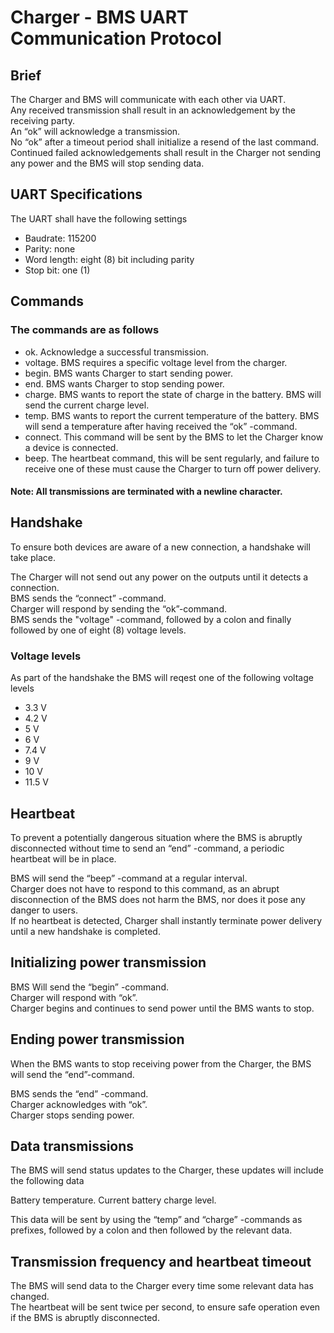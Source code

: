 # Charger - BMS UART Communication Protocol

## Brief

The Charger and BMS will communicate with each other via UART.  
Any received transmission shall result in an acknowledgement by the receiving party.  
An “ok” will acknowledge a transmission.  
No “ok” after a timeout period shall initialize a resend of the last command.  
Continued failed acknowledgements shall result in the Charger not sending any power and the BMS will stop sending data.

## UART Specifications

The UART shall have the following settings
- Baudrate: 115200
- Parity: none
- Word length: eight (8) bit including parity
- Stop bit: one (1)


## Commands
### The commands are as follows
- ok. Acknowledge a successful transmission.
- voltage. BMS requires a specific voltage level from the charger.
- begin. BMS wants Charger to start sending power.
- end. BMS wants Charger to stop sending power.
- charge. BMS wants to report the state of charge in the battery. BMS will send the current charge level.
- temp. BMS wants to report the current temperature of the battery. BMS will send a temperature after having received the “ok” -command.
- connect. This command will be sent by the BMS to let the Charger know a device is connected.
- beep. The heartbeat command, this will be sent regularly, and failure to receive one of these must cause the Charger to turn off power delivery.

#### Note: All transmissions are terminated with a newline character.

## Handshake

To ensure both devices are aware of a new connection, a handshake will take place.

The Charger will not send out any power on the outputs until it detects a connection.  
BMS sends the “connect” -command.  
Charger will respond by sending the “ok”-command.  
BMS sends the "voltage" -command, followed by a colon and finally followed by one of eight (8) voltage levels.

### Voltage levels
As part of the handshake the BMS will reqest one of the following voltage levels
- 3.3 V
- 4.2 V
- 5 V
- 6 V
- 7.4 V
- 9 V
- 10 V
- 11.5 V

## Heartbeat

To prevent a potentially dangerous situation where the BMS is abruptly disconnected without time to send an “end” -command, a periodic heartbeat will be in place.  

BMS will send the “beep” -command at a regular interval.  
Charger does not have to respond to this command, as an abrupt disconnection of the BMS does not harm the BMS, nor does it pose any danger to users.  
If no heartbeat is detected, Charger shall instantly terminate power delivery until a new handshake is completed.  

## Initializing power transmission

BMS Will send the “begin” -command.  
Charger will respond with “ok”.  
Charger begins and continues to send power until the BMS wants to stop.

## Ending power transmission

When the BMS wants to stop receiving power from the Charger, the BMS will send the “end”-command.

BMS sends the “end” -command.  
Charger acknowledges with “ok”.  
Charger stops sending power.  

## Data transmissions

The BMS will send status updates to the Charger, these updates will include the following data

Battery temperature.
Current battery charge level.

This data will be sent by using the “temp” and “charge” -commands as prefixes, followed by a colon and then followed by the relevant data.

## Transmission frequency and heartbeat timeout

The BMS will send data to the Charger every time some relevant data has changed.  
The heartbeat will be sent twice per second, to ensure safe operation even if the BMS is abruptly disconnected.

